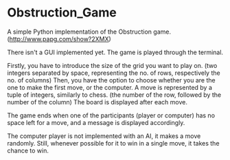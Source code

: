 # Obstruction_Game
A simple Python implementation of the Obstruction game. (http://www.papg.com/show?2XMX)

There isn't a GUI implemented yet. The game is played through the terminal.

Firstly, you have to introduce the size of the grid you want to play on. (two integers separated by space, representing the no. of rows, respectively the no. of columns)
Then, you have the option to choose whether you are the one to make the first move, or the computer.
A move is represented by a tuple of integers, similarly to chess. (the number of the row, followed by the number of the column)
The board is displayed after each move.

The game ends when one of the participants (player or computer) has no space left for a move, and a message is displayed accordingly.

The computer player is not implemented with an AI, it makes a move randomly. Still, whenever possible for it to win in a single move, it takes the chance to win.

